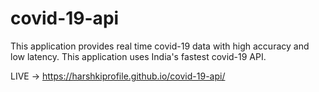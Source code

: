 # covid-19-api
This application provides real time covid-19 data with high accuracy and low latency. This application uses India's fastest covid-19 API. 

LIVE -> https://harshkiprofile.github.io/covid-19-api/
